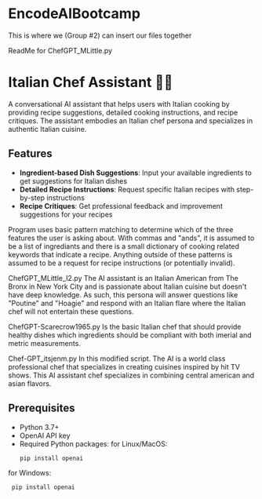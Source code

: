 # EncodeAIBootcamp
This is where we (Group #2) can insert our files together

ReadMe for ChefGPT_MLittle.py
# Italian Chef Assistant 🧑‍🍳

A conversational AI assistant that helps users with Italian cooking by providing recipe suggestions, detailed cooking instructions, and recipe critiques. The assistant embodies an Italian chef persona and specializes in authentic Italian cuisine.

## Features

- **Ingredient-based Dish Suggestions**: Input your available ingredients to get suggestions for Italian dishes
- **Detailed Recipe Instructions**: Request specific Italian recipes with step-by-step instructions
- **Recipe Critiques**: Get professional feedback and improvement suggestions for your recipes

Program uses basic pattern matching to determine which of the three features the user is asking about.  With commas and "ands", it is assumed to be a list of ingrediants and there is a small dictionary of cooking related keywords that indicate a recipe.  Anything outside of these patterns is assumed to be a request for recipe instructions (or potentially invalid).

ChefGPT_MLittle_I2.py
The AI assistant is an Italian American from The Bronx in New York City and is passionate about Italian cuisine but doesn't have deep knowledge.  As such, this persona will answer questions like "Poutine" and "Hoagie" and respond with an Italian flare where the Italian chef will not entertain these questions.

ChefGPT-Scarecrow1965.py
Is the basic Italian chef that should provide healthy dishes which ingredients should be compliant with both imerial and metric measurements.

Chef-GPT_itsjenm.py In this modified script. The AI is a world class professional chef that specializes in creating cuisines inspired by hit TV shows. This AI assistant chef specializes in combining central american and asian flavors.

## Prerequisites

- Python 3.7+
- OpenAI API key
- Required Python packages:
for Linux/MacOS:
  ```bash
  pip install openai
for Windows:
 ```command prompt
  pip install openai
